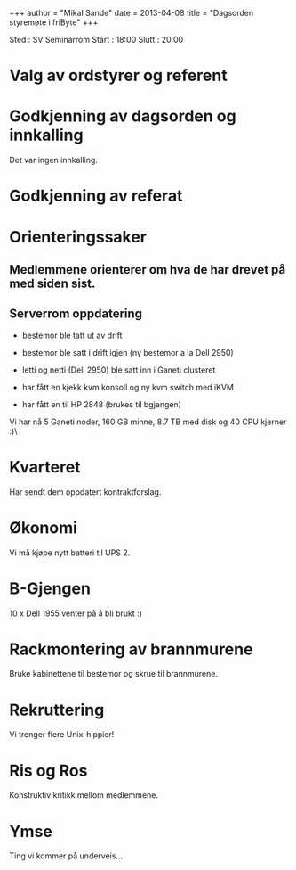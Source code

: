 +++
author = "Mikal Sande"
date = 2013-04-08
title = "Dagsorden styremøte i friByte"
+++

Sted : SV Seminarrom Start : 18:00 Slutt : 20:00

# Valg av ordstyrer og referent

# Godkjenning av dagsorden og innkalling

Det var ingen innkalling.

# Godkjenning av referat

# Orienteringssaker

## Medlemmene orienterer om hva de har drevet på med siden sist.

## Serverrom oppdatering

-   bestemor ble tatt ut av drift

-   bestemor ble satt i drift igjen (ny bestemor a la Dell 2950)

-   letti og netti (Dell 2950) ble satt inn i Ganeti clusteret

-   har fått en kjekk kvm konsoll og ny kvm switch med iKVM

-   har fått en til HP 2848 (brukes til bgjengen)

Vi har nå 5 Ganeti noder, 160 GB minne, 8.7 TB med disk og 40 CPU
kjerner :)\

# Kvarteret

Har sendt dem oppdatert kontraktforslag.

# Økonomi

Vi må kjøpe nytt batteri til UPS 2.

# B-Gjengen

10 x Dell 1955 venter på å bli brukt :)

# Rackmontering av brannmurene

Bruke kabinettene til bestemor og skrue til brannmurene.

# Rekruttering

Vi trenger flere Unix-hippier!

# Ris og Ros

Konstruktiv kritikk mellom medlemmene.

# Ymse

Ting vi kommer på underveis...

